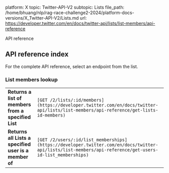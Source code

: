 platform: X
topic: Twitter-API-V2
subtopic: Lists
file_path: /home/bhuang/nlp/rag-race-challenge2-2024/platform-docs-versions/X_Twitter-API-V2/Lists.md
url: https://developer.twitter.com/en/docs/twitter-api/lists/list-members/api-reference

API reference

## API reference index

For the complete API reference, select an endpoint from the list.  
  

### List members lookup  

|     |     |
| --- | --- |
| **Returns a list of members from a specified List** | `[GET /2/lists/:id/members](https://developer.twitter.com/en/docs/twitter-api/lists/list-members/api-reference/get-lists-id-members)` |
| **Returns all Lists a specified user is a member of** | `[GET /2/users/:id/list_memberships](https://developer.twitter.com/en/docs/twitter-api/lists/list-members/api-reference/get-users-id-list_memberships)` |